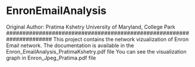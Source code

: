 # EnronEmailAnalysis

Original Author: Pratima Kshetry
University of Maryland, College Park
######################################################################
This project contains the network vizualization of Enron Email network. The documentation is available in the Enron_EmailAnalysis_PratimaKshetry.pdf file
You can see the visualization graph in Enron_Jpeg_Pratima.pdf file
